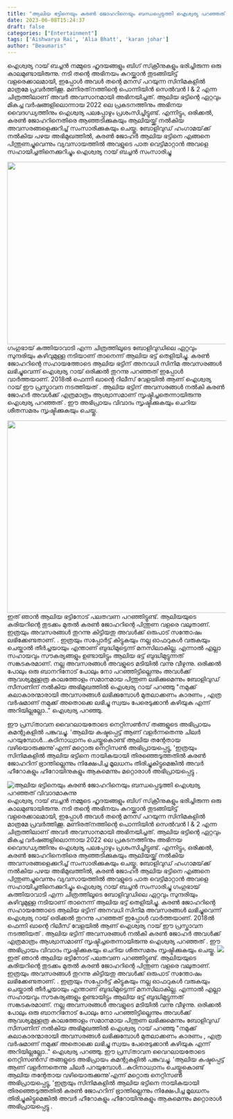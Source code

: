 ```yaml
---
title: "ആലിയ ഭട്ടിനെയും കരൺ ജോഹറിനെയും ബന്ധപ്പെടുത്തി ഐശ്വര്യ പറഞ്ഞത് വിവാദമാകുന്നു"
date: 2023-06-08T15:24:37
draft: false
categories: ["Entertainment"]
tags: ['Aishwarya Rai', 'Alia Bhatt', 'karan johar']
author: "Beaumaris"
---
```


ഐശ്വര്യ റായ് ബച്ചൻ നമ്മുടെ ഹൃദയങ്ങളും ബിഗ് സ്‌ക്രീനുകളും ഭരിച്ചിരുന്ന ഒരു കാലമുണ്ടായിരുന്നു. നടി തന്റെ അഭിനയം കുറയ്ക്കാൻ തുടങ്ങിയിട്ട് വളരെക്കാലമായി, ഇപ്പോൾ അവൾ തന്റെ മനസ് പറയുന്ന സിനിമകളിൽ മാത്രമേ പ്രവർത്തിക്കൂ. മണിരത്‌നത്തിന്റെ പൊന്നിയിൻ സെൽവൻ I &amp; 2 എന്ന ചിത്രത്തിലാണ് അവർ അവസാനമായി അഭിനയിച്ചത്. ആലിയ ഭട്ടിന്റെ ഏറ്റവും മികച്ച വർഷങ്ങളിലൊന്നായ 2022 ലെ പ്രകടനത്തിനും അഭിനയ വൈദഗ്ധ്യത്തിനും ഐശ്വര്യ പലപ്പോഴും പ്രശംസിച്ചിട്ടുണ്ട്. എന്നിട്ടും, ഒരിക്കൽ, കരൺ ജോഹറിനെതിരെ ആഞ്ഞടിക്കുകയും ആലിയയ്ക്ക് നൽകിയ അവസരങ്ങളെക്കുറിച്ച് സംസാരിക്കുകയും ചെയ്തു. ബോളിവുഡ് ഹംഗാമയ്‌ക്ക് നൽകിയ പഴയ അഭിമുഖത്തിൽ, കരൺ ജോഹർ ആലിയ ഭട്ടിനെ എങ്ങനെ പിന്തുണച്ചുവെന്നും വ്യവസായത്തിൽ അവളുടെ പാത വെട്ടിമാറ്റാൻ അവളെ സഹായിച്ചതിനെക്കുറിച്ചും ഐശ്വര്യ റായ് ബച്ചൻ സംസാരിച്ചു

<a href="https://cdn.boolokam.com/articles/2023/06/SSSSSSS.jpg"><img class="size-large wp-image-398839 aligncenter" src="https://cdn.boolokam.com/articles/2023/06/SSSSSSS-1024x538.jpg" alt="" width="800" height="420" /></a>ഗംഗുഭായ് കത്തിയാവാടി എന്ന ചിത്രത്തിലൂടെ ബോളിവുഡിലെ ഏറ്റവും സുന്ദരിയും കഴിവുമുള്ള നടിയാണ് താനെന്ന് ആലിയ ഭട്ട് തെളിയിച്ചു. കരൺ ജോഹറിന്റെ സഹായത്തോടെ ആലിയ ഭട്ടിന് അനവധി സിനിമ അവസരങ്ങൾ ലഭിച്ചുവെന്ന് ഐശ്വര്യ റായ് ഒരിക്കൽ തുറന്നു പറഞ്ഞത് ഇപ്പോൾ വാർത്തയാണ്. 2018ൽ ഫെന്നി ഖാന്റെ റിലീസ് വേളയിൽ ആണ് ഐശ്വര്യ റായ് ഈ പ്രസ്താവന നടത്തിയത് . ആലിയ ഭട്ടിന് അവസരങ്ങൾ നൽകി കരൺ ജോഹർ അവൾക്ക് എത്രമാത്രം ആശ്വാസമാണ് സൃഷ്ടിച്ചതെന്നായിരുന്നു ഐശ്വര്യ പറഞ്ഞത് . ഈ അഭിപ്രായം വിവാദം സൃഷ്ടിക്കുകയും ചെറിയ ശീതസമരം സൃഷ്ടിക്കുകയും ചെയ്തു.

<a href="https://cdn.boolokam.com/articles/2023/06/FW.jpg"><img class=" wp-image-398836 aligncenter" src="https://cdn.boolokam.com/articles/2023/06/FW.jpg" alt="" width="852" height="443" /></a>ഇത് ഞാൻ ആലിയ ഭട്ടിനോട് പലതവണ പറഞ്ഞിട്ടുണ്ട്. ആലിയയുടെ കരിയറിന്റെ തുടക്കം മുതൽ കരൺ ജോഹറിന്റെ പിന്തുണ വളരെ വലുതാണ്. ഇത്രയും അവസരങ്ങൾ തുറന്നു കിട്ടിയതു അവൾക്ക് ഒരുപാട് സന്തോഷം ലഭിക്കേണ്ടതാണ്. . ഇത്രയും സപ്പോർട്ട് കിട്ടുകയും നല്ല ഓഫറുകൾ വരുകയും ചെയ്താൽ തീർച്ചയായും എന്താണ് ബുദ്ധിമുട്ടെന്ന് മനസിലാകില്ല. എന്നാൽ എല്ലാ സഹായവും സൗകര്യങ്ങളും ഉണ്ടായിട്ടും ആലിയ ഭട്ട് ബുദ്ധിമുട്ടുന്നത് സങ്കടകരമാണ്. നല്ല അവസരങ്ങൾ അവളുടെ മടിയിൽ വന്നു വീഴുന്നു. ഒരിക്കൽ പോലും ഒരു ബാനറിനോട് പോലും നോ പറഞ്ഞിട്ടില്ലെന്നും അവൾക്ക് ആവശ്യമുള്ളത്ര കാലത്തോളം സമാനമായ പിന്തുണ ലഭിക്കുമെന്നും ബോളിവുഡ് സീസണിന് നൽകിയ അഭിമുഖത്തിൽ ഐശ്വര്യ റായ് പറഞ്ഞു "നമുക്ക് കലാകാരന്മാരായി അവസരങ്ങൾ ലഭിക്കുമ്പോൾ മുതലാക്കണം കാരണം , എത്ര വർഷമാണ് നമുക്ക് അതൊക്കെ ലഭിച്ചു സ്വയം പേരെടുക്കാൻ കഴിയുക എന്ന് അറിയില്ലല്ലോ.." ഐശ്വര്യ പറഞ്ഞു.

ഈ പ്രസ്‌താവന വൈറലായതോടെ നെറ്റിസൺസ് തങ്ങളുടെ അഭിപ്രായം കമന്റുകളിൽ പങ്കുവച്ചു. 'ആലിയ കഷ്ടപ്പെട്ട് ആണ് വളർന്നതെന്നു ചിലർ പറയുമ്പോൾ...കഠിനാധ്വാനം ചെയ്തുകൊണ്ട് ആലിയ തന്റേതായ വഴിയൊരുക്കുന്നു'എന്ന് മറ്റൊരു നെറ്റിസൺ അഭിപ്രായപ്പെട്ടു, 'ഇത്രയും സിനിമകളിൽ ആലിയ ഭട്ടിനെ നായികയായി തിരഞ്ഞെടുത്തതിൽ കരൺ ജോഹറിന് ഭ്രാന്തില്ലെന്നും നിക്ഷേപിച്ച മൂലധനം തിരിച്ചുകിട്ടുമെങ്കിൽ അവർ ഹീറോകളും ഹീറോയിനുകളും ആകുമെന്നും മറ്റൊരാൾ അഭിപ്രായപ്പെട്ടു .


![ആലിയ ഭട്ടിനെയും കരൺ ജോഹറിനെയും ബന്ധപ്പെടുത്തി ഐശ്വര്യ പറഞ്ഞത് വിവാദമാകുന്നു](https://cdn.boolokam.com/articles/2023/06/SSSSSSS-1024x538.jpg)ഐശ്വര്യ റായ് ബച്ചൻ നമ്മുടെ ഹൃദയങ്ങളും ബിഗ് സ്‌ക്രീനുകളും ഭരിച്ചിരുന്ന ഒരു കാലമുണ്ടായിരുന്നു. നടി തന്റെ അഭിനയം കുറയ്ക്കാൻ തുടങ്ങിയിട്ട് വളരെക്കാലമായി, ഇപ്പോൾ അവൾ തന്റെ മനസ് പറയുന്ന സിനിമകളിൽ മാത്രമേ പ്രവർത്തിക്കൂ. മണിരത്‌നത്തിന്റെ പൊന്നിയിൻ സെൽവൻ I & 2 എന്ന ചിത്രത്തിലാണ് അവർ അവസാനമായി അഭിനയിച്ചത്. ആലിയ ഭട്ടിന്റെ ഏറ്റവും മികച്ച വർഷങ്ങളിലൊന്നായ 2022 ലെ പ്രകടനത്തിനും അഭിനയ വൈദഗ്ധ്യത്തിനും ഐശ്വര്യ പലപ്പോഴും പ്രശംസിച്ചിട്ടുണ്ട്. എന്നിട്ടും, ഒരിക്കൽ, കരൺ ജോഹറിനെതിരെ ആഞ്ഞടിക്കുകയും ആലിയയ്ക്ക് നൽകിയ അവസരങ്ങളെക്കുറിച്ച് സംസാരിക്കുകയും ചെയ്തു. ബോളിവുഡ് ഹംഗാമയ്‌ക്ക് നൽകിയ പഴയ അഭിമുഖത്തിൽ, കരൺ ജോഹർ ആലിയ ഭട്ടിനെ എങ്ങനെ പിന്തുണച്ചുവെന്നും വ്യവസായത്തിൽ അവളുടെ പാത വെട്ടിമാറ്റാൻ അവളെ സഹായിച്ചതിനെക്കുറിച്ചും ഐശ്വര്യ റായ് ബച്ചൻ സംസാരിച്ചു [](https://cdn.boolokam.com/articles/2023/06/SSSSSSS.jpg)ഗംഗുഭായ് കത്തിയാവാടി എന്ന ചിത്രത്തിലൂടെ ബോളിവുഡിലെ ഏറ്റവും സുന്ദരിയും കഴിവുമുള്ള നടിയാണ് താനെന്ന് ആലിയ ഭട്ട് തെളിയിച്ചു. കരൺ ജോഹറിന്റെ സഹായത്തോടെ ആലിയ ഭട്ടിന് അനവധി സിനിമ അവസരങ്ങൾ ലഭിച്ചുവെന്ന് ഐശ്വര്യ റായ് ഒരിക്കൽ തുറന്നു പറഞ്ഞത് ഇപ്പോൾ വാർത്തയാണ്. 2018ൽ ഫെന്നി ഖാന്റെ റിലീസ് വേളയിൽ ആണ് ഐശ്വര്യ റായ് ഈ പ്രസ്താവന നടത്തിയത് . ആലിയ ഭട്ടിന് അവസരങ്ങൾ നൽകി കരൺ ജോഹർ അവൾക്ക് എത്രമാത്രം ആശ്വാസമാണ് സൃഷ്ടിച്ചതെന്നായിരുന്നു ഐശ്വര്യ പറഞ്ഞത് . ഈ അഭിപ്രായം വിവാദം സൃഷ്ടിക്കുകയും ചെറിയ ശീതസമരം സൃഷ്ടിക്കുകയും ചെയ്തു. [![](https://cdn.boolokam.com/articles/2023/06/FW.jpg)](https://cdn.boolokam.com/articles/2023/06/FW.jpg)ഇത് ഞാൻ ആലിയ ഭട്ടിനോട് പലതവണ പറഞ്ഞിട്ടുണ്ട്. ആലിയയുടെ കരിയറിന്റെ തുടക്കം മുതൽ കരൺ ജോഹറിന്റെ പിന്തുണ വളരെ വലുതാണ്. ഇത്രയും അവസരങ്ങൾ തുറന്നു കിട്ടിയതു അവൾക്ക് ഒരുപാട് സന്തോഷം ലഭിക്കേണ്ടതാണ്. . ഇത്രയും സപ്പോർട്ട് കിട്ടുകയും നല്ല ഓഫറുകൾ വരുകയും ചെയ്താൽ തീർച്ചയായും എന്താണ് ബുദ്ധിമുട്ടെന്ന് മനസിലാകില്ല. എന്നാൽ എല്ലാ സഹായവും സൗകര്യങ്ങളും ഉണ്ടായിട്ടും ആലിയ ഭട്ട് ബുദ്ധിമുട്ടുന്നത് സങ്കടകരമാണ്. നല്ല അവസരങ്ങൾ അവളുടെ മടിയിൽ വന്നു വീഴുന്നു. ഒരിക്കൽ പോലും ഒരു ബാനറിനോട് പോലും നോ പറഞ്ഞിട്ടില്ലെന്നും അവൾക്ക് ആവശ്യമുള്ളത്ര കാലത്തോളം സമാനമായ പിന്തുണ ലഭിക്കുമെന്നും ബോളിവുഡ് സീസണിന് നൽകിയ അഭിമുഖത്തിൽ ഐശ്വര്യ റായ് പറഞ്ഞു "നമുക്ക് കലാകാരന്മാരായി അവസരങ്ങൾ ലഭിക്കുമ്പോൾ മുതലാക്കണം കാരണം , എത്ര വർഷമാണ് നമുക്ക് അതൊക്കെ ലഭിച്ചു സ്വയം പേരെടുക്കാൻ കഴിയുക എന്ന് അറിയില്ലല്ലോ.." ഐശ്വര്യ പറഞ്ഞു. ഈ പ്രസ്‌താവന വൈറലായതോടെ നെറ്റിസൺസ് തങ്ങളുടെ അഭിപ്രായം കമന്റുകളിൽ പങ്കുവച്ചു. 'ആലിയ കഷ്ടപ്പെട്ട് ആണ് വളർന്നതെന്നു ചിലർ പറയുമ്പോൾ...കഠിനാധ്വാനം ചെയ്തുകൊണ്ട് ആലിയ തന്റേതായ വഴിയൊരുക്കുന്നു'എന്ന് മറ്റൊരു നെറ്റിസൺ അഭിപ്രായപ്പെട്ടു, 'ഇത്രയും സിനിമകളിൽ ആലിയ ഭട്ടിനെ നായികയായി തിരഞ്ഞെടുത്തതിൽ കരൺ ജോഹറിന് ഭ്രാന്തില്ലെന്നും നിക്ഷേപിച്ച മൂലധനം തിരിച്ചുകിട്ടുമെങ്കിൽ അവർ ഹീറോകളും ഹീറോയിനുകളും ആകുമെന്നും മറ്റൊരാൾ അഭിപ്രായപ്പെട്ടു .
